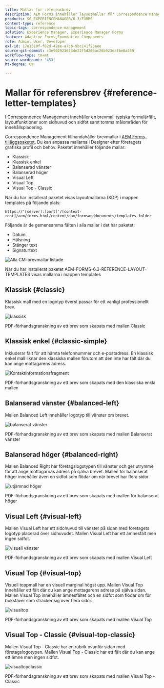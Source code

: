 ```yaml
---
title: Mallar för referensbrev
description: AEM Forms innehåller layoutmallar för Correspondence Management-brev som du kan använda för att snabbt skapa brev.
products: SG_EXPERIENCEMANAGER/6.3/FORMS
content-type: reference
topic-tags: correspondence-management
solution: Experience Manager, Experience Manager Forms
feature: Adaptive Forms,Foundation Components
role: Admin, User, Developer
exl-id: 17e1310f-f82d-42ee-a7cb-9bc141f23aee
source-git-commit: c3e9029236734e22f5d266ac26b923eafbe0a459
workflow-type: tm+mt
source-wordcount: '453'
ht-degree: 0%

---
```


# Mallar för referensbrev {#reference-letter-templates}

I Correspondence Management innehåller en brevmall typiska formulärfält, layoutfunktioner som sidhuvud och sidfot samt tomma målområden för innehållsplacering.

Correspondence Management tillhandahåller brevmallar i [AEM Forms-tilläggspaketet](https://experienceleague.adobe.com/docs/experience-manager-release-information/aem-release-updates/forms-updates/aem-forms-releases.html?lang=en). Du kan anpassa mallarna i Designer efter företagets grafiska profil och behov. Paketet innehåller följande mallar:

* Klassisk
* Klassisk enkel
* Balanserad vänster
* Balanserad höger
* Visual Left
* Visual Top
* Visual Top - Classic

När du har installerat paketet visas layoutmallarna (XDP) i mappen templates på följande plats:

`https://'[server]:[port]'/[context-root]/aem/forms.html/content/dam/formsanddocuments/templates-folder`

Följande är de gemensamma fälten i alla mallar i det här paketet:

* Datum
* Hälsning
* Stänger text
* Signaturtext

![Alla CM-brevmallar listade](assets/templatescorrespondence.png)

När du har installerat paketet AEM-FORMS-6.3-REFERENCE-LAYOUT-TEMPLATES visas mallarna i mappen templates

## Klassisk {#classic}

Klassisk mall med en logotyp överst passar för ett vanligt professionellt brev.

![klassisk](assets/classic.png)

PDF-förhandsgranskning av ett brev som skapats med mallen Classic

## Klassisk enkel {#classic-simple}

Inkluderar fält för att hämta telefonnummer och e-postadress. En klassisk enkel mall liknar den klassiska mallen förutom att den inte har fält där du kan ange mottagarens adress.

![Kontaktinformationsfragment](assets/classicsimple.png)

PDF-förhandsgranskning av ett brev som skapats med den klassiska enkla mallen

## Balanserad vänster {#balanced-left}

Mallen Balanced Left innehåller logotyp till vänster om brevet.

![balanserat vänster](assets/balancedleft.png)

PDF-förhandsgranskning av ett brev som skapats med mallen Balanserat vänster

## Balanserad höger {#balanced-right}

Mallen Balanced Right har företagslogotypen till vänster och ger utrymme för att ange mottagarnas adress på själva brevet. Mallen för balanserat höger innehåller även en sidfot som flödar om när brevet har flera sidor.

![utjämnad höger](assets/balancedright.png)

PDF-förhandsgranskning av ett brev som skapats med mallen för balanserat höger

## Visual Left {#visual-left}

Mallen Visual Left har ett sidohuvud till vänster på sidan med företagets logotyp placerad över sidhuvudet. Mallen Visual Left har ett ämnesfält men ingen sidfot.

![visuell vänster](assets/visualleft.png)

PDF-förhandsgranskning av ett brev som skapats med mallen Visual Left

## Visual Top {#visual-top}

Visuell toppmall har en visuell marginal högst upp. Mallen Visual Top innehåller ett fält där du kan ange mottagarens adress på själva sidan. Mallen Visual Top innehåller ämnesfältet och en sidfot som flödar om för bokstäver som sträcker sig över flera sidor.

![visualtop](assets/visualtop.png)

PDF-förhandsgranskning av ett brev som skapats med mallen Visual Top

## Visual Top - Classic {#visual-top-classic}

Mallen Visual Top - Classic har en rubrik ovanför sidan med företagslogotypen. Mallen Visual Top - Classic har ett fält där du kan ange ett ämne men ingen sidfot.

![visualtopclassic](assets/visualtopclassic.png)

PDF-förhandsgranskning av ett brev som skapats med mallen Visual Top - Classic
